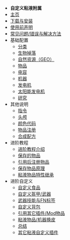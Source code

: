 - **自定义粘液附属**
- [主页](./)
- [下载与安装](/Install#SlimeCustomizer)
- [使用前声明](./Statement)
- [常见问题/错误与解决方法](./Common-Issues)
- 基础配置
    - [分类](./Categories)
    - [生物掉落](./Mob-Drops)
    - [自然资源（GEO）](./Geo-Resources)
    - [物品](./Items)
    - [电容](./Capacitors)
    - [机器](./Machines)
    - [发电机](./Generators)
    - [太阳能发电机](./Solar-Generators)
    - [研究](./Researches)
- 其他说明
    - [指令](./Commands)
    - [头颅](./Skull-items)
    - [颜色代码](./Color-codes)
    - [物品注册](./Registering)
    - [合成配方](./Crafting-Recipe)
- 进阶教程
    - [进阶教程介绍](./Introduction)
    - [保存的物品](./Saved-Items)
	- [引用后注册物品](./Post-Reference-Registered-Items)
	- [保存物品原理](./Meta)
	- [粘液物品特性继承](./Apply-Items)
- 进阶自定义
    - [自定义食品](./Foods)
	- [自定义盔甲/武器](./Weapons-And-Armors)
	- [武器技能与FN标签](./Skills)
	- [自定义背包](./Bag)
	- [引用其它插件/Mod物品](./Plugin-And-Mod)
	- [粘液物品/机器换皮](./Skin)
	- [总结](./General)
	- [其它粘液自定义插件](./Other)
